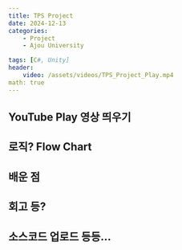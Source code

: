 ```yaml
---
title: TPS Project
date: 2024-12-13
categories: 
    - Project
    - Ajou University

tags: [C#, Unity]
header:
    video: /assets/videos/TPS_Project_Play.mp4
math: true
---
```


## YouTube Play 영상 띄우기

## 로직? Flow Chart

## 배운 점

## 회고 등?

## 소스코드 업로드 등등...